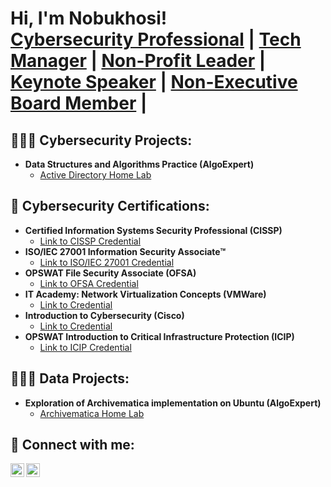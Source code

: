 <h1>Hi, I'm Nobukhosi! <br/><a href="https://github.com/nobudlamini">Cybersecurity Professional</a> | <a href="https://www.linkedin.com/in/nobukhosi-dlamini/">Tech Manager</a> | <a href="https://www.linkedin.com/in/nobukhosi-dlamini/">Non-Profit Leader</a> | <a href="https://www.linkedin.com/in/nobukhosi-dlamini/">Keynote Speaker</a> | <a href="https://www.linkedin.com/in/nobukhosi-dlamini/">Non-Executive Board Member</a> | </h1>

<h2>👩🏾‍💻 Cybersecurity Projects:</h2>

- <b>Data Structures and Algorithms Practice (AlgoExpert)</b>
  - [Active Directory Home Lab](https://github.com/nobudlamini/ActiveDirectoryLab)

<h2>💼 Cybersecurity Certifications:</h2>

- <b>Certified Information Systems Security Professional (CISSP)</b>
  - [Link to CISSP Credential](https://www.credly.com/badges/3cf08d59-66da-45d8-9284-7136532b08d7/public_url)
- <b>ISO/IEC 27001 Information Security Associate™ </b>
  - [Link to ISO/IEC 27001 Credential](https://www.skillfront.com/Badges/92883670009921)
- <b>OPSWAT File Security Associate (OFSA)</b>
  - [Link to OFSA Credential](https://www.credly.com/badges/1af0a705-fab3-4fbf-ac8f-87f3ef2457ba/public_url)
- <b>IT Academy: Network Virtualization Concepts (VMWare)</b>
  - [Link to Credential](https://www.credly.com/badges/0fa368b3-5198-4e75-b332-553dc01f2214/linked_in_profile)
- <b>Introduction to Cybersecurity (Cisco)</b>
  - [Link to Credential](https://www.credly.com/badges/46db4b45-afe3-443b-bdd4-52bdcd925982/linked_in_profile)
- <b>OPSWAT Introduction to Critical Infrastructure Protection (ICIP)</b>
  - [Link to ICIP Credential](https://www.credly.com/badges/a82405af-abe5-477f-b5ca-4fd9e322671c/public_url)


<h2>👩🏾‍💻 Data Projects:</h2>

- <b>Exploration of Archivematica implementation on Ubuntu  (AlgoExpert)</b>
  - [Archivematica Home Lab](https://github.com/nobudlamini/archivematica_exploration)

<h2> 🤳 Connect with me:</h2>

[<img align="left" alt="JoshMadakor | LinkedIn" width="22px" src="https://cdn.jsdelivr.net/npm/simple-icons@v3/icons/linkedin.svg" />][linkedin]
[<img align="left" alt="JoshMadakor | Twitter" width="22px" src="https://cdn.jsdelivr.net/npm/simple-icons@v3/icons/twitter.svg" />][twitter]


[linkedin]: https://linkedin.com/in/nobukhosi-dlamini
[twitter]: https://twitter.com/_hypatiah



<!--
**nobudlamini/nobudlamini** is a ✨ _special_ ✨ repository because its `README.md` (this file) appears on your GitHub profile.

Here are some ideas to get you started:

- 🔭 I’m currently working on ...
- 🌱 I’m currently learning ...
- 👯 I’m looking to collaborate on ...
- 🤔 I’m looking for help with ...
- 💬 Ask me about ...
- 📫 How to reach me: ...
- 😄 Pronouns: ...
- ⚡ Fun fact: ...
-->
